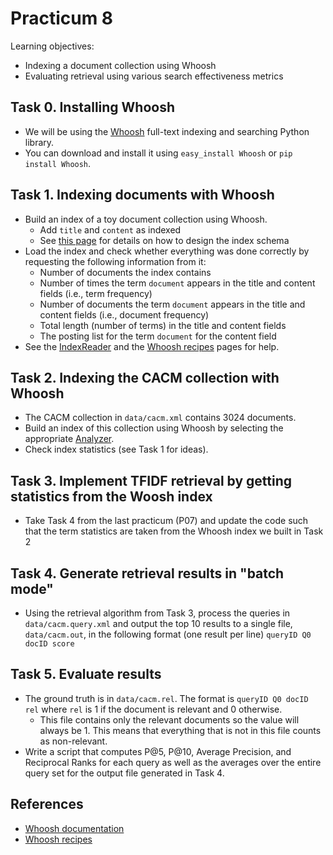 Practicum 8
===========

Learning objectives:

  - Indexing a document collection using Whoosh
  - Evaluating retrieval using various search effectiveness metrics


## Task 0. Installing Whoosh

  - We will be using the [Whoosh](https://pypi.python.org/pypi/Whoosh/) full-text indexing and searching Python library.
  - You can download and install it using `easy_install Whoosh` or `pip install Whoosh`.


## Task 1. Indexing documents with Whoosh

  - Build an index of a toy document collection using Whoosh.
    * Add `title` and `content` as indexed
    * See [this page](http://whoosh.readthedocs.org/en/latest/schema.html) for details on how to design the index schema
  - Load the index and check whether everything was done correctly by requesting the following information from it:
    * Number of documents the index contains
    * Number of times the term `document` appears in the title and content fields (i.e., term frequency)
    * Number of documents the term `document` appears in the title and content fields (i.e., document frequency)
    * Total length (number of terms) in the title and content fields
    * The posting list for the term `document` for the content field
  - See the [IndexReader](http://whoosh.readthedocs.org/en/latest/api/reading.html) and the [Whoosh recipes](http://whoosh.readthedocs.org/en/latest/recipes.html) pages for help.
  

## Task 2. Indexing the CACM collection with Whoosh

  - The CACM collection in `data/cacm.xml` contains 3024 documents.
  - Build an index of this collection using Whoosh by selecting the appropriate [Analyzer](http://whoosh.readthedocs.org/en/latest/api/analysis.html).
  - Check index statistics (see Task 1 for ideas).


## Task 3. Implement TFIDF retrieval by getting statistics from the Woosh index

  - Take Task 4 from the last practicum (P07) and update the code such that the term statistics are taken from the Whoosh index we built in Task 2


## Task 4. Generate retrieval results in "batch mode"

 - Using the retrieval algorithm from Task 3, process the queries in `data/cacm.query.xml` and output the top 10 results to a single file, `data/cacm.out`, in the following format (one result per line) `queryID Q0 docID score`


## Task 5. Evaluate results

  - The ground truth is in `data/cacm.rel`. The format is `queryID Q0 docID rel` where `rel` is 1 if the document is relevant and 0 otherwise. 
    * This file contains only the relevant documents so the value will always be 1. This means that everything that is not in this file counts as non-relevant.
  - Write a script that computes P@5, P@10, Average Precision, and Reciprocal Ranks for each query as well as the averages over the entire query set for the output file generated in Task 4.


## References

  - [Whoosh documentation](http://whoosh.readthedocs.org/en/latest/)
  - [Whoosh recipes](http://whoosh.readthedocs.org/en/latest/recipes.html)
